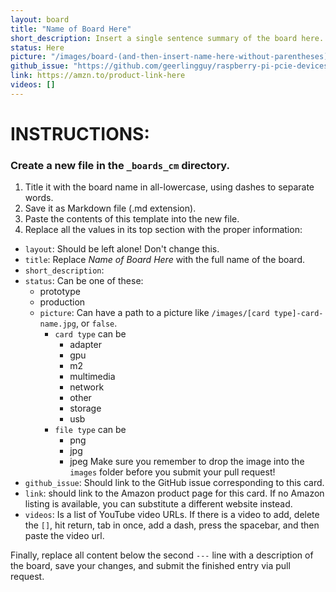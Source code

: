 ```yaml
---
layout: board
title: "Name of Board Here"
short_description: Insert a single sentence summary of the board here.
status: Here
picture: "/images/board-(and-then-insert-name-here-without-parentheses).jpg"
github_issue: "https://github.com/geerlingguy/raspberry-pi-pcie-devices/issues/ID-here"
link: https://amzn.to/product-link-here
videos: []
---
```

# INSTRUCTIONS:

### Create a new file in the `_boards_cm` directory.

1. Title it with the board name in all-lowercase, using dashes to separate words.
2. Save it as Markdown file (.md extension).
3. Paste the contents of this template into the new file.
4. Replace all the values in its top section with the proper information:
  - `layout`: Should be left alone! Don't change this.
  - `title`: Replace *Name of Board Here* with the full name of the board.
  - `short_description`:
  - `status`: Can be one of these:
    * prototype
    * production
    - `picture`: Can have a path to a picture like `/images/[card type]-card-name.jpg`, or `false`.
      - `card type` can be
        - adapter
        - gpu
        - m2
        - multimedia
        - network
        - other
        - storage
        - usb
      - `file type` can be
        - png
        - jpg
        - jpeg
      Make sure you remember to drop the image into the `images` folder before you submit your pull request!
  - `github_issue`: Should link to the GitHub issue corresponding to this card.
  - `link`: should link to the Amazon product page for this card. If no Amazon listing is available, you can substitute a different website instead.
  - `videos`: Is a list of YouTube video URLs. If there is a video to add, delete the `[]`, hit return, tab in once, add a dash, press the spacebar, and then paste the video url.

Finally, replace all content below the second `---` line with a description of the board, save your changes, and submit the finished entry via pull request.
